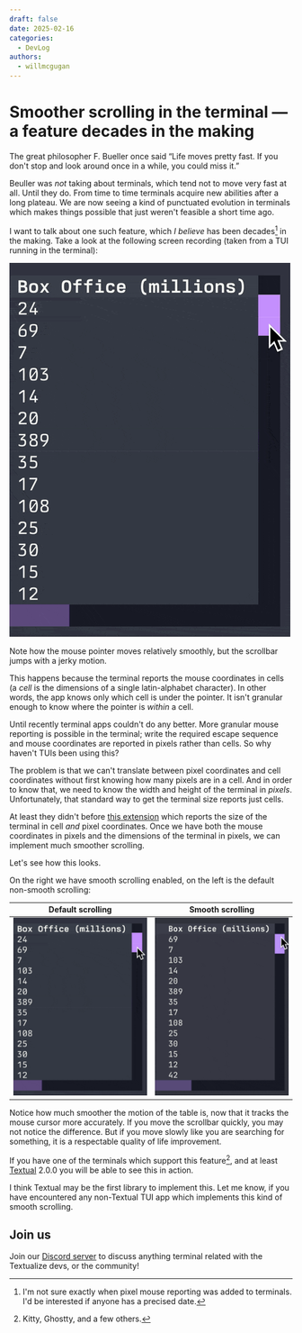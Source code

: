 ```yaml
---
draft: false
date: 2025-02-16
categories:
  - DevLog
authors:
  - willmcgugan
---
```


# Smoother scrolling in the terminal &mdash; a feature decades in the making

The great philosopher F. Bueller once said “Life moves pretty fast. If you don't stop and look around once in a while, you could miss it.”

Beuller was *not* taking about terminals, which tend not to move very fast at all.
Until they do.
From time to time terminals acquire new abilities after a long plateau.
We are now seeing a kind of punctuated evolution in terminals which makes things possible that just weren't feasible a short time ago.

I want to talk about one such feature, which *I believe* has been decades[^1] in the making.
Take a look at the following screen recording (taken from a TUI running in the terminal):

![A TUI Scrollbar](../images/smooth-scroll/no-smooth-scroll.gif)

<!-- more -->

Note how the mouse pointer moves relatively smoothly, but the scrollbar jumps with a jerky motion.

This happens because the terminal reports the mouse coordinates in cells (a *cell* is the dimensions of a single latin-alphabet character). 
In other words, the app knows only which cell is under the pointer.
It isn't granular enough to know where the pointer is *within* a cell.

Until recently terminal apps couldn't do any better.
More granular mouse reporting is possible in the terminal; write the required escape sequence and mouse coordinates are reported in pixels rather than cells.
So why haven't TUIs been using this?

The problem is that we can't translate between pixel coordinates and cell coordinates without first knowing how many pixels are in a cell.
And in order to know that, we need to know the width and height of the terminal in *pixels*.
Unfortunately, that standard way to get the terminal size reports just cells.

At least they didn't before [this extension](https://gist.github.com/rockorager/e695fb2924d36b2bcf1fff4a3704bd83) which reports the size of the terminal in cell *and* pixel coordinates.
Once we have both the mouse coordinates in pixels and the dimensions of the terminal in pixels, we can implement much smoother scrolling.

Let's see how this looks.

On the right we have smooth scrolling enabled, on the left is the default non-smooth scrolling:


| Default scrolling                                                | Smooth scrolling                                                                    |
| ---------------------------------------------------------------- | ----------------------------------------------------------------------------------- |
| ![A TUI Scrollbar](../images/smooth-scroll/no-smooth-scroll.gif) | ![A TUI Scrollbar with smooth scrolling](../images/smooth-scroll/smooth-scroll.gif) |

Notice how much smoother the motion of the table is, now that it tracks the mouse cursor more accurately.
If you move the scrollbar quickly, you may not notice the difference.
But if you move slowly like you are searching for something, it is a respectable quality of life improvement.

If you have one of the terminals which support this feature[^2], and at least [Textual](https://github.com/textualize/textual/) 2.0.0 you will be able to see this in action.

I think Textual may be the first library to implement this.
Let me know, if you have encountered any non-Textual TUI app which implements this kind of smooth scrolling.

## Join us

Join our [Discord server](https://discord.gg/Enf6Z3qhVr) to discuss anything terminal related with the Textualize devs, or the community!


[^1]: I'm not sure exactly when pixel mouse reporting was added to terminals. I'd be interested if anyone has a precised date.
[^2]: Kitty, Ghostty, and a few others.

